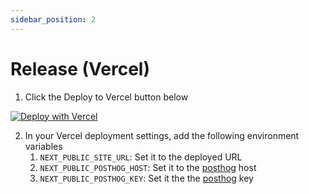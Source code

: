 ```yaml
---
sidebar_position: 2
---
```

# Release (Vercel)
1. Click the Deploy to Vercel button below

[![Deploy with Vercel](https://vercel.com/button)](https://vercel.com/new/clone?repository-url=https%3A%2F%2Fgithub.com%2Fdevtodollars%2Fstartup-boilerplate\&env=NEXT\_PUBLIC\_SUPABASE\_URL,NEXT\_PUBLIC\_SUPABASE\_ANON\_KEY\&envDescription=Enter%20your%20supabase%20url%20and%20anon%20key\&envLink=https%3A%2F%2Fsupabase.com%2Fdashboard%2Fproject%2F\_%2Fsettings%2Fapi\&root-directory=nextjs)

2. In your Vercel deployment settings, add the following environment variables
   1. `NEXT_PUBLIC_SITE_URL`: Set it to the deployed URL
   2. `NEXT_PUBLIC_POSTHOG_HOST`: Set it to the [posthog](../../posthog.md) host
   3. `NEXT_PUBLIC_POSTHOG_KEY`: Set it the the [posthog](../../posthog.md) key
